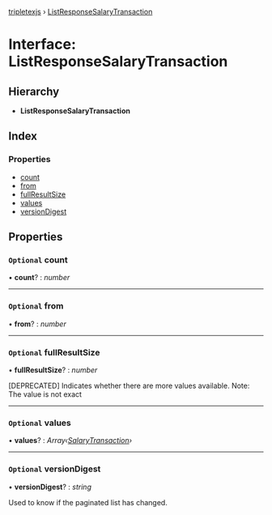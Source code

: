 [tripletexjs](../README.md) › [ListResponseSalaryTransaction](listresponsesalarytransaction.md)

# Interface: ListResponseSalaryTransaction

## Hierarchy

* **ListResponseSalaryTransaction**

## Index

### Properties

* [count](listresponsesalarytransaction.md#optional-count)
* [from](listresponsesalarytransaction.md#optional-from)
* [fullResultSize](listresponsesalarytransaction.md#optional-fullresultsize)
* [values](listresponsesalarytransaction.md#optional-values)
* [versionDigest](listresponsesalarytransaction.md#optional-versiondigest)

## Properties

### `Optional` count

• **count**? : *number*

___

### `Optional` from

• **from**? : *number*

___

### `Optional` fullResultSize

• **fullResultSize**? : *number*

[DEPRECATED] Indicates whether there are more values available. Note: The value is not exact

___

### `Optional` values

• **values**? : *Array‹[SalaryTransaction](salarytransaction.md)›*

___

### `Optional` versionDigest

• **versionDigest**? : *string*

Used to know if the paginated list has changed.
